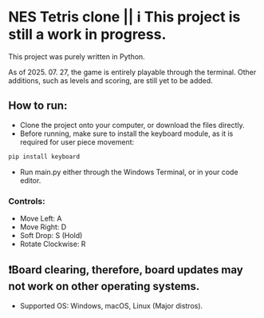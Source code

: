 # NES Tetris clone || ℹ️ This project is still a work in progress. 
This project was purely written in Python.

As of 2025. 07. 27, the game is entirely playable through the terminal. Other additions, such as levels and scoring, are still yet to be added.

## How to run:
- Clone the project onto your computer, or download the files directly.
- Before running, make sure to install the keyboard module, as it is required for user piece movement:
```bash
pip install keyboard
```
- Run main.py either through the Windows Terminal, or in your code editor.
### Controls:
  - Move Left: A
  - Move Right: D
  - Soft Drop: S (Hold)
  - Rotate Clockwise: R

## ❗Board clearing, therefore, board updates may not work on other operating systems.
- Supported OS: Windows, macOS, Linux (Major distros).

